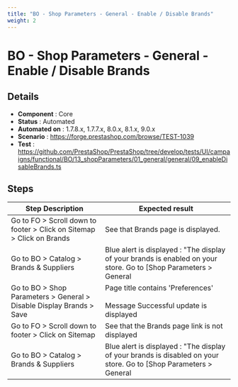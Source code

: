 ```yaml
---
title: "BO - Shop Parameters - General - Enable / Disable Brands"
weight: 2
---
```


# BO - Shop Parameters - General - Enable / Disable Brands
## Details
* **Component** : Core
* **Status** : Automated
* **Automated on** : 1.7.8.x, 1.7.7.x, 8.0.x, 8.1.x, 9.0.x
* **Scenario** : https://forge.prestashop.com/browse/TEST-1039
* **Test** : https://github.com/PrestaShop/PrestaShop/tree/develop/tests/UI/campaigns/functional/BO/13_shopParameters/01_general/general/09_enableDisableBrands.ts

## Steps
| Step Description | Expected result |
| ----- | ----- |
| Go to FO > Scroll down to footer > Click on Sitemap > Click on Brands | See that Brands page is displayed. |
| Go to BO > Catalog > Brands & Suppliers | Blue alert is displayed : "The display of your brands is enabled on your store. Go to [Shop Parameters > General|http://develop:8888/admin-dev/index.php/configure/shop/preferences/preferences?_token=UypSSVWK9eBBg2AxKgciu-VKCtumCmAl_0o4KRg2ygU] to edit settings." |
| Go to BO > Shop Parameters > General > Disable Display Brands > Save | Page title contains 'Preferences'<br><br>Message Successful update is displayed |
| Go to FO > Scroll down to footer > Click on Sitemap | See that the Brands page link is not displayed |
| Go to BO > Catalog > Brands & Suppliers | Blue alert is displayed : "The display of your brands is disabled on your store. Go to [Shop Parameters > General|http://develop:8888/admin-dev/index.php/configure/shop/preferences/preferences?_token=UypSSVWK9eBBg2AxKgciu-VKCtumCmAl_0o4KRg2ygU] to edit settings." |
